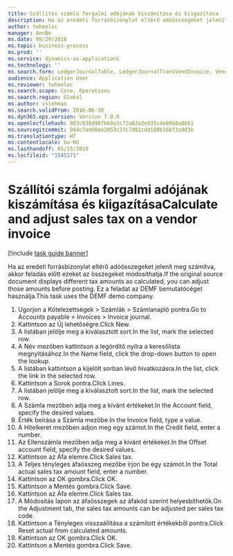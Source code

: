 ```yaml
---
title: Szállítói számla forgalmi adójának kiszámítása és kiigazítása
description: Ha az eredeti forrásbizonylat eltérő adóösszegeket jelenít meg számítva, akkor feladás előtt ezeket az összegeket módosíthatja.
author: twheeloc
manager: AnnBe
ms.date: 08/29/2018
ms.topic: business-process
ms.prod: ''
ms.service: dynamics-ax-applications
ms.technology: ''
ms.search.form: LedgerJournalTable, LedgerJournalTransVendInvoice, VendTableLookup, TaxTmpWorkTrans
audience: Application User
ms.reviewer: twheeloc
ms.search.scope: Core, Operations
ms.search.region: Global
ms.author: vstehman
ms.search.validFrom: 2016-06-30
ms.dyn365.ops.version: Version 7.0.0
ms.openlocfilehash: 803c038d907b68a3c72a83a3e035c4e08b8a8661
ms.sourcegitcommit: 9d4c7edd0ae2053c37c7d81cdd180b16bf3a9d3b
ms.translationtype: HT
ms.contentlocale: hu-HU
ms.lasthandoff: 05/15/2019
ms.locfileid: "1545171"
---
```

# <a name="calculate-and-adjust-sales-tax-on-a-vendor-invoice"></a><span data-ttu-id="4f6df-103">Szállítói számla forgalmi adójának kiszámítása és kiigazítása</span><span class="sxs-lookup"><span data-stu-id="4f6df-103">Calculate and adjust sales tax on a vendor invoice</span></span>

[!include [task guide banner](../../includes/task-guide-banner.md)]

<span data-ttu-id="4f6df-104">Ha az eredeti forrásbizonylat eltérő adóösszegeket jelenít meg számítva, akkor feladás előtt ezeket az összegeket módosíthatja.</span><span class="sxs-lookup"><span data-stu-id="4f6df-104">If the original source document displays different tax amounts as calculated, you can adjust those amounts before posting.</span></span> <span data-ttu-id="4f6df-105">Ez a feladat az DEMF bemutatócéget használja.</span><span class="sxs-lookup"><span data-stu-id="4f6df-105">This task uses the DEMF demo company.</span></span>

1. <span data-ttu-id="4f6df-106">Ugorjon a Kötelezettségek > Számlák > Számlanapló pontra.</span><span class="sxs-lookup"><span data-stu-id="4f6df-106">Go to Accounts payable > Invoices > Invoice journal.</span></span>
2. <span data-ttu-id="4f6df-107">Kattintson az Új lehetőségre.</span><span class="sxs-lookup"><span data-stu-id="4f6df-107">Click New.</span></span>
3. <span data-ttu-id="4f6df-108">A listában jelölje meg a kiválasztott sort.</span><span class="sxs-lookup"><span data-stu-id="4f6df-108">In the list, mark the selected row.</span></span>
4. <span data-ttu-id="4f6df-109">A Név mezőben kattintson a legördítő nyílra a keresőlista megnyitásához.</span><span class="sxs-lookup"><span data-stu-id="4f6df-109">In the Name field, click the drop-down button to open the lookup.</span></span>
5. <span data-ttu-id="4f6df-110">A listában kattintson a kijelölt sorban lévő hivatkozásra.</span><span class="sxs-lookup"><span data-stu-id="4f6df-110">In the list, click the link in the selected row.</span></span>
6. <span data-ttu-id="4f6df-111">Kattintson a Sorok pontra.</span><span class="sxs-lookup"><span data-stu-id="4f6df-111">Click Lines.</span></span>
7. <span data-ttu-id="4f6df-112">A listában jelölje meg a kiválasztott sort.</span><span class="sxs-lookup"><span data-stu-id="4f6df-112">In the list, mark the selected row.</span></span>
8. <span data-ttu-id="4f6df-113">A Számla mezőben adja meg a kívánt értékeket.</span><span class="sxs-lookup"><span data-stu-id="4f6df-113">In the Account field, specify the desired values.</span></span>
9. <span data-ttu-id="4f6df-114">Érték beírása a Számla mezőbe.</span><span class="sxs-lookup"><span data-stu-id="4f6df-114">In the Invoice field, type a value.</span></span>
10. <span data-ttu-id="4f6df-115">A Hitelkeret mezőben adjon meg egy számot.</span><span class="sxs-lookup"><span data-stu-id="4f6df-115">In the Credit field, enter a number.</span></span>
11. <span data-ttu-id="4f6df-116">Az Ellenszámla mezőben adja meg a kívánt értékeket.</span><span class="sxs-lookup"><span data-stu-id="4f6df-116">In the Offset account field, specify the desired values.</span></span>
12. <span data-ttu-id="4f6df-117">Kattintson az Áfa elemre.</span><span class="sxs-lookup"><span data-stu-id="4f6df-117">Click Sales tax.</span></span>
13. <span data-ttu-id="4f6df-118">A Teljes tényleges áfaösszeg mezőbe írjon be egy számot.</span><span class="sxs-lookup"><span data-stu-id="4f6df-118">In the Total actual sales tax amount field, enter a number.</span></span>
14. <span data-ttu-id="4f6df-119">Kattintson az OK gombra.</span><span class="sxs-lookup"><span data-stu-id="4f6df-119">Click OK.</span></span>
15. <span data-ttu-id="4f6df-120">Kattintson a Mentés gombra.</span><span class="sxs-lookup"><span data-stu-id="4f6df-120">Click Save.</span></span>
16. <span data-ttu-id="4f6df-121">Kattintson az Áfa elemre.</span><span class="sxs-lookup"><span data-stu-id="4f6df-121">Click Sales tax.</span></span>
17. <span data-ttu-id="4f6df-122">A Módosítás lapon az áfaösszegek az áfakód szerint helyesbíthetők.</span><span class="sxs-lookup"><span data-stu-id="4f6df-122">On the Adjustment tab, the sales tax amounts can be adjusted per sales tax code.</span></span>
18. <span data-ttu-id="4f6df-123">Kattintson a Tényleges visszaállítása a számított értékekből pontra.</span><span class="sxs-lookup"><span data-stu-id="4f6df-123">Click Reset actual from calculated amounts.</span></span>
19. <span data-ttu-id="4f6df-124">Kattintson az OK gombra.</span><span class="sxs-lookup"><span data-stu-id="4f6df-124">Click OK.</span></span>
20. <span data-ttu-id="4f6df-125">Kattintson a Mentés gombra.</span><span class="sxs-lookup"><span data-stu-id="4f6df-125">Click Save.</span></span>

